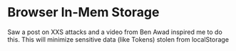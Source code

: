 # Browser In-Mem Storage

Saw a post on XXS attacks and a video from Ben Awad inspired me to do this.
This will minimize sensitive data (like Tokens) stolen from localStorage
